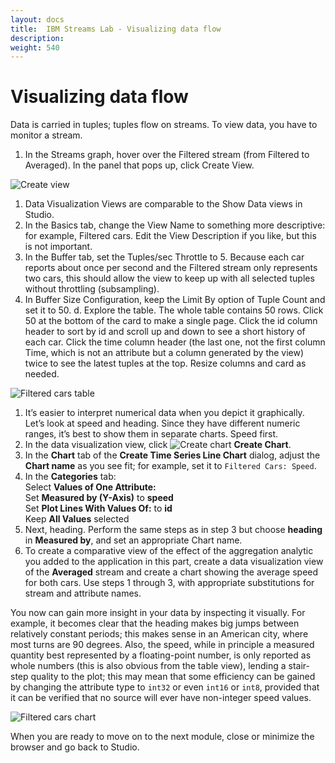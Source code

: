 ```yaml
---
layout: docs
title:  IBM Streams Lab - Visualizing data flow
description:
weight: 540
---
```


# Visualizing data flow

Data is carried in tuples; tuples flow on streams. To view data, you have to monitor a stream.
1. 	In the Streams graph, hover over the Filtered stream (from Filtered to Averaged). In the panel that pops up, click Create View.

  ![Create view](https://TBD "Create view")

1. 	Data Visualization Views are comparable to the Show Data views in Studio.
  1. 	In the Basics tab, change the View Name to something more descriptive: for example, Filtered cars. Edit the View Description if you like, but this is not important.
  1. 	In the Buffer tab, set the Tuples/sec Throttle to 5. Because each car reports about once per second and the Filtered stream only represents two cars, this should allow the view to keep up with all selected tuples without throttling (subsampling).
  1. 	In Buffer Size Configuration, keep the Limit By option of Tuple Count and set it to 50.
d. 	Explore the table. The whole table contains 50 rows. Click 50 at the bottom of the card to make a single page. Click the id column header to sort by id and scroll up and down to see a short history of each car. Click the time column header (the last one, not the first column Time, which is not an attribute but a column generated by the view) twice to see the latest tuples at the top. Resize columns and card as needed.

  ![Filtered cars table](https://TBD "Filtered cars table")

1. 	It’s easier to interpret numerical data when you depict it graphically. Let’s look at speed and heading. Since they have different numeric ranges, it’s best to show them in separate charts. Speed first.
  1. 	In the data visualization view, click ![Create chart](https://TBD "Create chart") **Create Chart**.
  2. 	In the **Chart** tab of the **Create Time Series Line Chart** dialog, adjust the **Chart name** as you see fit; for example, set it to `Filtered Cars: Speed`.
  3. 	In the **Categories** tab:  
      Select **Values of One Attribute:**  
      Set **Measured by (Y-Axis)** to **speed**  
      Set **Plot Lines With Values Of:** to **id**  
      Keep **All Values** selected
1. 	Next, heading. Perform the same steps as in step 3 but choose **heading** in **Measured by**, and set an appropriate Chart name.
1. 	To create a comparative view of the effect of the aggregation analytic you added to the application in this part, create a data visualization view of the **Averaged** stream and create a chart showing the average speed for both cars. Use steps 1 through 3, with appropriate substitutions for stream and attribute names.

  You now can gain more insight in your data by inspecting it visually. For example, it becomes clear that the heading makes big jumps between relatively constant periods; this makes sense in an American city, where most turns are 90 degrees. Also, the speed, while in principle a measured quantity best represented by a floating-point number, is only reported as whole numbers (this is also obvious from the table view), lending a stair-step quality to the plot; this may mean that some efficiency can be gained by changing the attribute type to `int32` or even `int16` or `int8`, provided that it can be verified that no source will ever have non-integer speed values.

  ![Filtered cars chart](https://TBD "Filtered cars chart")

  When you are ready to move on to the next module, close or minimize the browser and go back to Studio.
